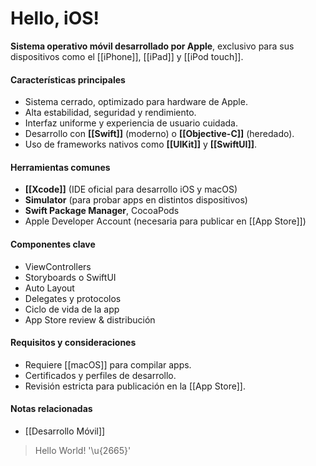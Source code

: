 # Hello, iOS!

**Sistema operativo móvil desarrollado por Apple**, exclusivo para sus dispositivos como el [[iPhone]], [[iPad]] y [[iPod touch]].
#### Características principales

- Sistema cerrado, optimizado para hardware de Apple.
- Alta estabilidad, seguridad y rendimiento.
- Interfaz uniforme y experiencia de usuario cuidada.
- Desarrollo con **[[Swift]]** (moderno) o **[[Objective-C]]** (heredado).
- Uso de frameworks nativos como **[[UIKit]]** y **[[SwiftUI]]**.
#### Herramientas comunes

- **[[Xcode]]** (IDE oficial para desarrollo iOS y macOS)
- **Simulator** (para probar apps en distintos dispositivos)
- **Swift Package Manager**, CocoaPods
- Apple Developer Account (necesaria para publicar en [[App Store]])
####  Componentes clave

- ViewControllers
- Storyboards o SwiftUI
- Auto Layout
- Delegates y protocolos
- Ciclo de vida de la app
- App Store review & distribución
#### Requisitos y consideraciones

- Requiere [[macOS]] para compilar apps.
- Certificados y perfiles de desarrollo.
- Revisión estricta para publicación en la [[App Store]].

#### Notas relacionadas

- [[Desarrollo Móvil]]

> Hello World! '\u{2665}'